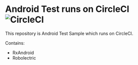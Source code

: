 # Android Test runs on CircleCI ![CircleCI](https://circleci.com/gh/epy0n0ff/android-ci.svg?style=svg)
This repository is Android Test Sample which runs on CircleCI.

Contains:
 - RxAndroid
 - Robolectric
